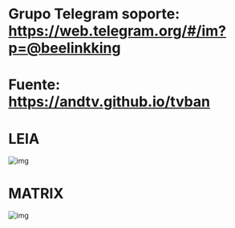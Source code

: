 # Grupo Telegram soporte: https://web.telegram.org/#/im?p=@beelinkking
# Fuente: https://andtv.github.io/tvban

# LEIA
![img](https://raw.githubusercontent.com/andtv/andtv.github.io/master/tvban/wizard/imagenes/tbuild.png)

# MATRIX
![img](https://i.imgur.com/PfZUhyc.png)


